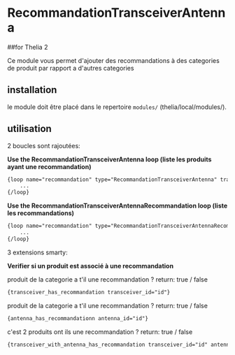 # RecommandationTransceiverAntenna
##for Thelia 2

Ce module vous permet d'ajouter des recommandations à des categories de produit par rapport a d'autres categories

## installation

le module doit être placé dans le repertoire ```modules/``` (thelia/local/modules/).

## utilisation

2 boucles sont rajoutées:

__Use the RecommandationTransceiverAntenna loop (liste les produits ayant une recommandation)__
```html
{loop name="recommandation" type="RecommandationTransceiverAntenna" transceiver_id="product_id" antenna_id="product_id" recommandation_id="id"}
    ...
{/loop}
```

__Use the RecommandationTransceiverAntennaRecommandation loop (liste les recommandations)__
```html
{loop name="recommandation" type="RecommandationTransceiverAntennaRecommandation" id="recommandation_id" code="code"}
    ...
{/loop}
```

3 extensions smarty:

__Verifier si un produit est associé à une recommandation__

produit de la categorie a t'il une recommandation ?     return: true / false
```html
{transceiver_has_recommandation transceiver_id="id"}
```
produit de la categorie a t'il une recommandation ?     return: true / false
```html
{antenna_has_recommandationn antenna_id="id"}
```
c'est 2 produits ont ils une recommandation ?     return: true / false
```html
{transceiver_with_antenna_has_recommandation transceiver_id="id" antenna_id="id"}
```
